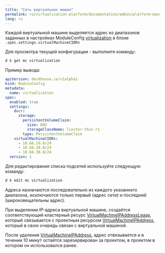 ```yaml
---
title: "Сеть виртуальных машин"
permalink: ru/virtualization-platform/documentation/admin/platform-management/traffic-control/vm-network.html
lang: ru
---
```


Каждой виртуальной машине выделяется адрес из диапазонов заданных в настройках ModuleConfig [virtualization](../../../reference/configuration.module.html#virtualization) в блоке `.spec.settings.virtualMachineCIDRs`

Для просмотра текущей конфигурации - выполните команду:

```bash
d k get mc virtualization
```

Пример вывода:

```yaml
apiVersion: deckhouse.io/v1alpha1
kind: ModuleConfig
metadata:
  name: virtualization
spec:
  enabled: true
  settings:
    dvcr:
      storage:
        persistentVolumeClaim:
          size: 60G
          storageClassName: linstor-thin-r1
        type: PersistentVolumeClaim
    virtualMachineCIDRs:
      - 10.66.10.0/24
      - 10.66.20.0/24
      - 10.66.30.0/24
  version: 1
```

Для редактирования списка подсетей используйте следующую команду:

```bash
d k edit mc virtualization
```

Адреса назначаются последовательно из каждого указанного диапазона, исключаются только первый (адрес сети) и последний (широковещательны адрес).

При выделении IP-адреса виртуальной машине, создаётся соответствующий кластерный ресурс [VirtualMachineIPAddressLease](../../../../reference/cr.html#virtualmachineipaddresslease), который связывается с проектным ресурсом [VirtualMachineIPAddress](../../../../reference/cr.html#virtualmachineipaddress), который в свою очередь связан с виртуальной машиной.

После удаления [VirtualMachineIPAddress](../../../../reference/cr.html#virtualmachineipaddress), адрес отвязывается и в течении 10 минут остаётся зарезервирован за проектом, в проектом в котором он использовался ранее.
